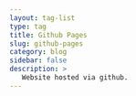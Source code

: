 ```yaml
---
layout: tag-list
type: tag
title: Github Pages
slug: github-pages
category: blog
sidebar: false
description: >
   Website hosted via github.
---
```

